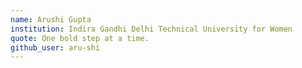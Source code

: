 ```yaml
---
name: Arushi Gupta 
institution: Indira Gandhi Delhi Technical University for Women  
quote: One bold step at a time. 
github_user: aru-shi
---
```

